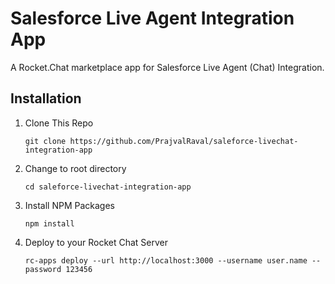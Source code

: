 # Salesforce Live Agent Integration App

A Rocket.Chat marketplace app for Salesforce Live Agent (Chat) Integration.

## Installation

1. Clone This Repo

    `git clone https://github.com/PrajvalRaval/saleforce-livechat-integration-app`

1. Change to root directory

    `cd saleforce-livechat-integration-app`

1. Install NPM Packages

    `npm install`

1. Deploy to your Rocket Chat Server

    `rc-apps deploy --url http://localhost:3000 --username user.name --password 123456`
